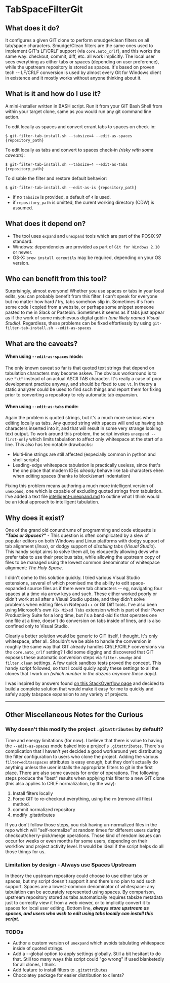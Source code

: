 # TabSpaceFilterGit

## What does it do?
It configures a given GIT clone to perform smudge/clean filters on all tab/space characters.  Smudge/Clean filters are the same ones used to implement GIT's LF/CRLF support (via `core.auto_crlf`), and this works the same way: checkout, commit, diff, etc. all work implicitly.  The local user sees everything as either tabs or spaces (depending on user preference), while the upstream repository is stored as spaces.  It's based on proven tech -- LF/CRLF conversion is used by almost every Git for Windows client in existence and it mostly works without anyone thinking about it.

## What is it and how do I use it?
A mini-installer written in BASH script.  Run it from your GIT Bash Shell from within your target clone, same as you would run any git command line action.

To edit locally as spaces and convert errant tabs to spaces on check-in:

    $ git-filter-tab-install.sh --tabsize=4 --edit-as-spaces {repository_path}

To edit locally as tabs and convert to spaces check-in _(risky with some caveats)_:

    $ git-filter-tab-install.sh --tabsize=4 --edit-as-tabs {repository_path}

To disable the filter and restore default behavior:

    $ git-filter-tab-install.sh --edit-as-is {repository_path}

 * if no `tabsize` is provided, a default of `4` is used.
 * if `repository_path` is omitted, the curent working directory (CDW) is assumed.

## What does it depend on?
 * The tool uses `expand` and `unexpand` tools which are part of the POSIX 97 standard.
 * Windows: dependencies are provided as part of `Git for Windows 2.10` or newer.
 * OS-X: `brew install coreutils` may be required, depending on your OS version.

## Who can benefit from this tool?
Surprisingly, almost everyone!  Whether you use spaces or tabs in your local edits, you can probably benefit from this
filter.  I can't speak for everyone but no matter how hard ***I*** try, tabs somehow slip in.  Sometimes it's from
some code I copied from a website, or perhaps some snippet someone pasted to me in Slack or Pastebin.  Sometimes it seems as if
tabs just appear as if the work of some mischievous digital goblin _(one likely named Visual Studio)_.  Regardless,
these problems can be fixed effortlessly by using `git-filter-tab-install.sh --edit-as-spaces`

## What are the caveats?
#### When using `--edit-as-spaces` mode:
The only known caveat so far is that quoted text strings that depend on tabulation characters may become askew.  The 
obvious workaround is to use `"\t"` instead of an actual ASCII TAB character. It's really a case of poor development
practice anyway, and should be fixed to use `\t`.  In theory a static analyzer could be used to find such things and
report them for fixing prior to converting a repository to rely automatic tab expansion.

#### When using `--edit-as-tabs` mode:
Again the problem is quoted strings, but it's a much more serious when editing locally as tabs.  Any quoted string with
spaces will end up having tab characters inserted into it, and that will result in some very strange looking text output.
To work around this problem, the script invokes `unexpand --first-only` which limits tabulation to affect only whitespace
at the start of a line.  This also has teo notable drawbacks:

  * Multi-line strings are still affected (especially common in python and shell scripts)
  * Leading-edge whitespace tabulation is practically useless, since that's the one place that modern IDEs *already*
    behave like tab characters ehen when editing spaces (thanks to block/smart indentation)

Fixing this problem means authoring a much more intelligent version of `unexpand`, one which is capable of excluding
quoted strings from tabulation.  I've added a text file [intelligent-unexpand.md](intelligent-unexpand.md) to outline
what I think would be an ideal approach to intelligent tabulation.

## Why does it exist?
One of the grand old conundrums of programming and code etiquette is ***"Tabs or Spaces?"*** - 
This question is often complicated by a slew of popular editors on both Windows and Linux platforms with
dodgy support of tab alignment (_linux_), or dodgy support of *disabling* tabs (_Visual Studio_).  This handy
script aims to solve them all, by eloquently allowing devs who prefer tabs to use their precious tabs, while 
allowing the upstream copy of files to be managed using the lowest common denominator of whitespace alignment:
_*The Holy Space*_.

I didn't come to this solution quickly.  I tried various Visual Studio extensions, several of which promised
me the ability to edit space-expanded source files as if there were tab characters -- eg, navigating four spaces at
a time via arrow keys and such.  These either worked poorly or didn't work at all after a Visual Studio update, and
they didn't solve problems when editing files in Notepad++ or Git Diff tools.  I've also been using Microsoft's own
`Fix Mixed Tabs` extension which is part of their Power Productiivty Suite for a long time, but i's a band-aid fix 
that operates one one file at a time, doesn't do conversion on tabs inside of lines, and is also confined only to 
Visual Studio.

Clearly a better solution would be generic to GIT itself, I thought.  It's only whitespace, after all.  Shouldn't we be 
able to handle the conversion in roughly the same way that GIT already handles CR/LF/CRLF conversions via the `core.auto_crlf` 
setting?  I did some digging and discovered that GIT exposes these automatic conversion steps via `filter.smudge` and 
`filter.clean` settings.  A few quick sandbox tests proved the concept.  This handy script followed, so that I could 
quicly apply these settings to all the clones that I work on _(which number in the dozens anymore these days)_.

I was inspired by answers found [on this StackOverflow page](https://stackoverflow.com/questions/2316677/can-git-automatically-switch-between-spaces-and-tabs) 
and decided to build a complete solution that would make it easy for me to quickly and safely apply tabspace expansion 
to any variety of projects.

----------------------------
## Other Miscellaneous Notes for the Curious

### Why doesn't this modify the project `.gitattributes` by default?
Time and energy limitations (for now).  I believe that there is value to having the `--edit-as-spaces` mode baked into a
project's `.gitattributes`.  There's a complication that I haven't yet decided a good workaround yet: distributing the 
filter configuration to users who clone the project.  Adding the various `filter=editasspaces` attributes is easy enough,
but they don't actually do anything unless the user installs the appropriate filters to git in the first place.  There are
also some caveats for order of operations.  The following steps produce the "best" results when applying this filter to a
new GIT clone (this also applies to CRLF normalization, by the way):

1. Install filters locally
2. Force GIT to re-checkout everything, using the `rm` (remove all files) method.
3. commit normalized repository
4. modify .gitattributes

If you don't follow those steps, you risk having un-normalized files in the repo which will "self-normalize" at random
times for different users during checkout/cherry-pick/merge operations.  Those kind of rendom issues can occur for weeks
or even months for some users, depending on their workflow and project activity level.  It would be ideal if the script
helps do all those things for us.

### Limitation by design - Always use Spaces Upstream
In theory the upstream repository could choose to use either tabs or spaces, but my script doesn't support it and there's
no plan to add such support.  Spaces are a lowest-common denominator of whitespace: any tabulation can be accurately represented
using spaces.  By comparison, upstream repository stored as tabs automatically requires tabsize metadata just to correctly
view it from a web viewer, or to implicitly convert it to spaces for local user editing.  Bottom line, ***always store
upstream as spaces, and users who wish to edit using tabs locally can install this script***.

### TODOs
 * Author a custom version of `unexpand` which avoids tabulating whitespace inside of quoted strings.
 * Add a --global option to apply settings globally.  Still a bit hesitant to do that.  Still too many ways this script 
   could "go wrong" if used blanketedly for all clones, I think.
 * Add feature to install filters to `.gitattributes`
 * Chocolatey package for easier distribution to clients?
 
